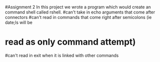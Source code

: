#Assignment 2
In this project we wrote a program which would create an command shell called rshell.
#can't take in echo arguments that come after connectors
#can't read in commands that come right after semicolons (ie date;ls will be 
#   read as only command attempt)
#can't read in exit when it is linked with other commands
